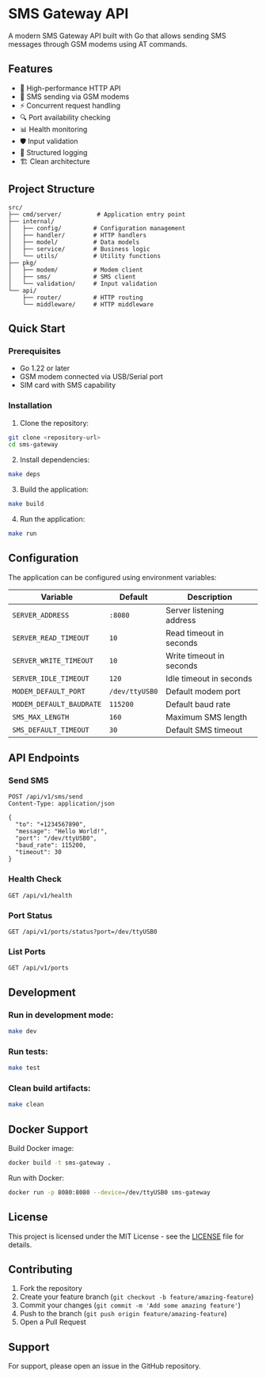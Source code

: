 # SMS Gateway API

A modern SMS Gateway API built with Go that allows sending SMS messages through GSM modems using AT commands.

## Features

- 🚀 High-performance HTTP API
- 📱 SMS sending via GSM modems
- ⚡ Concurrent request handling
- 🔍 Port availability checking
- 📊 Health monitoring
- 🛡️ Input validation
- 📝 Structured logging
- 🏗️ Clean architecture

## Project Structure

```
src/
├── cmd/server/          # Application entry point
├── internal/
│   ├── config/         # Configuration management
│   ├── handler/        # HTTP handlers
│   ├── model/          # Data models
│   ├── service/        # Business logic
│   └── utils/          # Utility functions
├── pkg/
│   ├── modem/          # Modem client
│   ├── sms/            # SMS client
│   └── validation/     # Input validation
└── api/
    ├── router/         # HTTP routing
    └── middleware/     # HTTP middleware
```

## Quick Start

### Prerequisites

- Go 1.22 or later
- GSM modem connected via USB/Serial port
- SIM card with SMS capability

### Installation

1. Clone the repository:
```bash
git clone <repository-url>
cd sms-gateway
```

2. Install dependencies:
```bash
make deps
```

3. Build the application:
```bash
make build
```

4. Run the application:
```bash
make run
```

## Configuration

The application can be configured using environment variables:

| Variable | Default | Description |
|----------|---------|-------------|
| `SERVER_ADDRESS` | `:8080` | Server listening address |
| `SERVER_READ_TIMEOUT` | `10` | Read timeout in seconds |
| `SERVER_WRITE_TIMEOUT` | `10` | Write timeout in seconds |
| `SERVER_IDLE_TIMEOUT` | `120` | Idle timeout in seconds |
| `MODEM_DEFAULT_PORT` | `/dev/ttyUSB0` | Default modem port |
| `MODEM_DEFAULT_BAUDRATE` | `115200` | Default baud rate |
| `SMS_MAX_LENGTH` | `160` | Maximum SMS length |
| `SMS_DEFAULT_TIMEOUT` | `30` | Default SMS timeout |

## API Endpoints

### Send SMS
```http
POST /api/v1/sms/send
Content-Type: application/json

{
  "to": "+1234567890",
  "message": "Hello World!",
  "port": "/dev/ttyUSB0",
  "baud_rate": 115200,
  "timeout": 30
}
```

### Health Check
```http
GET /api/v1/health
```

### Port Status
```http
GET /api/v1/ports/status?port=/dev/ttyUSB0
```

### List Ports
```http
GET /api/v1/ports
```

## Development

### Run in development mode:
```bash
make dev
```

### Run tests:
```bash
make test
```

### Clean build artifacts:
```bash
make clean
```

## Docker Support

Build Docker image:
```bash
docker build -t sms-gateway .
```

Run with Docker:
```bash
docker run -p 8080:8080 --device=/dev/ttyUSB0 sms-gateway
```

## License

This project is licensed under the MIT License - see the [LICENSE](LICENSE) file for details.

## Contributing

1. Fork the repository
2. Create your feature branch (`git checkout -b feature/amazing-feature`)
3. Commit your changes (`git commit -m 'Add some amazing feature'`)
4. Push to the branch (`git push origin feature/amazing-feature`)
5. Open a Pull Request

## Support

For support, please open an issue in the GitHub repository.
